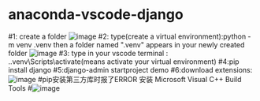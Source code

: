 # anaconda-vscode-django
#1: create a folder
![image](https://github.com/user-attachments/assets/0905f3c9-90e6-482a-a1dd-df5c46162426)
#2: type(create a virtual environment):python -m venv .venv
then a folder named ".venv" appears in your newly created folder
![image](https://github.com/user-attachments/assets/f0d9e165-e14d-4241-b95d-96368ecbc1ce)
#3: type in your vscode terminal : .\.venv\Scripts\activate(means activate your virtual environment)
#4:pip install django
#5:django-admin startproject demo
#6:download extensions:![image](https://github.com/user-attachments/assets/9b65be0f-a92c-47af-b96f-2d3c27d32dee)
#pip安装第三方库时报了ERROR 安装 Microsoft Visual C++ Build Tools
#![image](https://github.com/user-attachments/assets/78ba42df-9a0f-49fe-a232-e648dc1d25d3)

